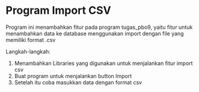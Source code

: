 # Program Import CSV

Program ini menambahkan fitur pada program tugas_pbo9, yaitu fitur untuk menambahkan data ke database menggunakan import dengan file yang memiliki format .csv

Langkah-langkah: 
1. Menambahkan Libraries yang digunakan untuk menjalankan fitur import csv
2. Buat program untuk menjalankan button Import
3. Setelah itu coba masukkan data dengan format csv
